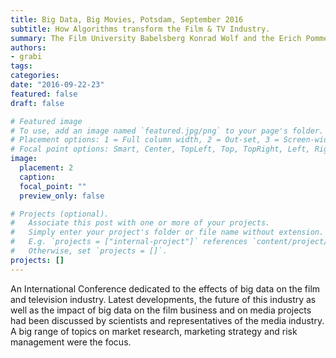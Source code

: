 ```yaml
---
title: Big Data, Big Movies, Potsdam, September 2016
subtitle: How Algorithms transform the Film & TV Industry.
summary: The Film University Babelsberg Konrad Wolf and the Erich Pommer Institute (EPI) presented the conference Big Data, Big Movies.
authors:
- grabi
tags:
categories:
date: "2016-09-22-23"
featured: false
draft: false

# Featured image
# To use, add an image named `featured.jpg/png` to your page's folder.
# Placement options: 1 = Full column width, 2 = Out-set, 3 = Screen-width
# Focal point options: Smart, Center, TopLeft, Top, TopRight, Left, Right, BottomLeft, Bottom, BottomRight
image:
  placement: 2
  caption:
  focal_point: ""
  preview_only: false

# Projects (optional).
#   Associate this post with one or more of your projects.
#   Simply enter your project's folder or file name without extension.
#   E.g. `projects = ["internal-project"]` references `content/project/deep-learning/index.md`.
#   Otherwise, set `projects = []`.
projects: []
---
```


An International Conference dedicated to the effects of big data on the film and television industry. Latest developments, the future of this industry as well as the impact of big data on the film business and on media projects had been discussed by scientists and representatives of the media industry. A big range of topics on market research, marketing strategy and risk management were the focus.
